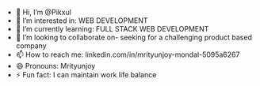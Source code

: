 - 👋 Hi, I’m @Pikxul
- 👀 I’m interested in: WEB DEVELOPMENT
- 🌱 I’m currently learning: FULL STACK WEB DEVELOPMENT
- 💞️ I’m looking to collaborate on- seeking for a challenging product based company 
- 📫 How to reach me: linkedin.com/in/mrityunjoy-mondal-5095a6267
- 😄 Pronouns: Mrityunjoy
- ⚡ Fun fact: I can maintain work life balance

<!---
Pikxul/Pikxul is a ✨ special ✨ repository because its `README.md` (this file) appears on your GitHub profile.
You can click the Preview link to take a look at your changes.
--->

